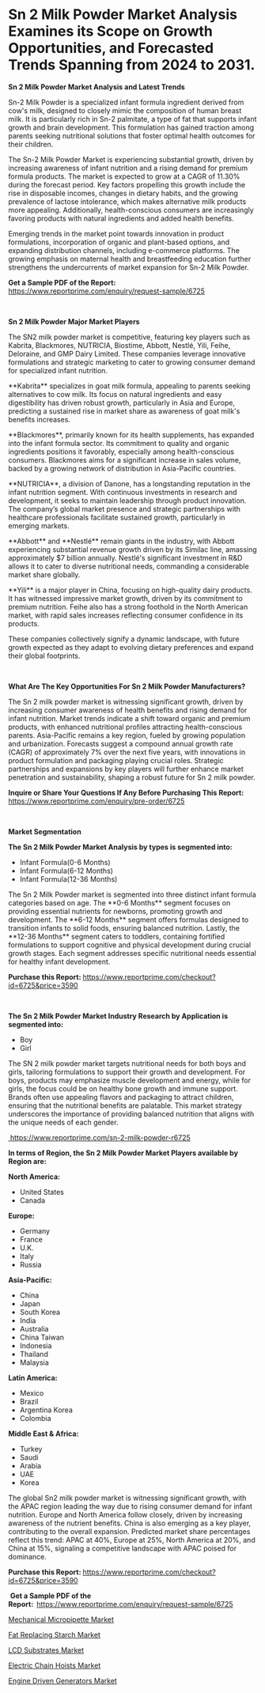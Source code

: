 <p><h1>Sn 2 Milk Powder Market Analysis Examines its Scope on Growth Opportunities, and Forecasted Trends Spanning from 2024 to 2031.</h1></p><p><strong>Sn 2 Milk Powder Market Analysis and Latest Trends</strong></p>
<p><p>Sn-2 Milk Powder is a specialized infant formula ingredient derived from cow's milk, designed to closely mimic the composition of human breast milk. It is particularly rich in Sn-2 palmitate, a type of fat that supports infant growth and brain development. This formulation has gained traction among parents seeking nutritional solutions that foster optimal health outcomes for their children.</p><p>The Sn-2 Milk Powder Market is experiencing substantial growth, driven by increasing awareness of infant nutrition and a rising demand for premium formula products. The market is expected to grow at a CAGR of 11.30% during the forecast period. Key factors propelling this growth include the rise in disposable incomes, changes in dietary habits, and the growing prevalence of lactose intolerance, which makes alternative milk products more appealing. Additionally, health-conscious consumers are increasingly favoring products with natural ingredients and added health benefits.</p><p>Emerging trends in the market point towards innovation in product formulations, incorporation of organic and plant-based options, and expanding distribution channels, including e-commerce platforms. The growing emphasis on maternal health and breastfeeding education further strengthens the undercurrents of market expansion for Sn-2 Milk Powder.</p></p>
<p><strong>Get a Sample PDF of the Report:&nbsp;</strong> <a href="https://www.reportprime.com/enquiry/request-sample/6725">https://www.reportprime.com/enquiry/request-sample/6725</a></p>
<p>&nbsp;</p>
<p><strong>Sn 2 Milk Powder Major Market Players</strong></p>
<p><p>The SN2 milk powder market is competitive, featuring key players such as Kabrita, Blackmores, NUTRICIA, Biostime, Abbott, Nestlé, Yili, Feihe, Deloraine, and GMP Dairy Limited. These companies leverage innovative formulations and strategic marketing to cater to growing consumer demand for specialized infant nutrition.</p><p>**Kabrita** specializes in goat milk formula, appealing to parents seeking alternatives to cow milk. Its focus on natural ingredients and easy digestibility has driven robust growth, particularly in Asia and Europe, predicting a sustained rise in market share as awareness of goat milk's benefits increases.</p><p>**Blackmores**, primarily known for its health supplements, has expanded into the infant formula sector. Its commitment to quality and organic ingredients positions it favorably, especially among health-conscious consumers. Blackmores aims for a significant increase in sales volume, backed by a growing network of distribution in Asia-Pacific countries.</p><p>**NUTRICIA**, a division of Danone, has a longstanding reputation in the infant nutrition segment. With continuous investments in research and development, it seeks to maintain leadership through product innovation. The company’s global market presence and strategic partnerships with healthcare professionals facilitate sustained growth, particularly in emerging markets.</p><p>**Abbott** and **Nestlé** remain giants in the industry, with Abbott experiencing substantial revenue growth driven by its Similac line, amassing approximately $7 billion annually. Nestlé's significant investment in R&D allows it to cater to diverse nutritional needs, commanding a considerable market share globally.</p><p>**Yili** is a major player in China, focusing on high-quality dairy products. It has witnessed impressive market growth, driven by its commitment to premium nutrition. Feihe also has a strong foothold in the North American market, with rapid sales increases reflecting consumer confidence in its products.</p><p>These companies collectively signify a dynamic landscape, with future growth expected as they adapt to evolving dietary preferences and expand their global footprints.</p></p>
<p>&nbsp;</p>
<p><strong>What Are The Key Opportunities For Sn 2 Milk Powder Manufacturers?</strong></p>
<p><p>The Sn 2 milk powder market is witnessing significant growth, driven by increasing consumer awareness of health benefits and rising demand for infant nutrition. Market trends indicate a shift toward organic and premium products, with enhanced nutritional profiles attracting health-conscious parents. Asia-Pacific remains a key region, fueled by growing population and urbanization. Forecasts suggest a compound annual growth rate (CAGR) of approximately 7% over the next five years, with innovations in product formulation and packaging playing crucial roles. Strategic partnerships and expansions by key players will further enhance market penetration and sustainability, shaping a robust future for Sn 2 milk powder.</p></p>
<p><strong>Inquire or Share Your Questions If Any Before Purchasing This Report:</strong> <a href="https://www.reportprime.com/enquiry/pre-order/6725">https://www.reportprime.com/enquiry/pre-order/6725</a></p>
<p>&nbsp;</p>
<p><strong>Market Segmentation</strong></p>
<p><strong>The Sn 2 Milk Powder Market Analysis by types is segmented into:</strong></p>
<p><ul><li>Infant Formula(0-6 Months)</li><li>Infant Formula(6-12 Months)</li><li>Infant Formula(12-36 Months)</li></ul></p>
<p><p>The Sn 2 Milk Powder market is segmented into three distinct infant formula categories based on age. The **0-6 Months** segment focuses on providing essential nutrients for newborns, promoting growth and development. The **6-12 Months** segment offers formulas designed to transition infants to solid foods, ensuring balanced nutrition. Lastly, the **12-36 Months** segment caters to toddlers, containing fortified formulations to support cognitive and physical development during crucial growth stages. Each segment addresses specific nutritional needs essential for healthy infant development.</p></p>
<p><strong>Purchase this Report:&nbsp;</strong><a href="https://www.reportprime.com/checkout?id=6725&price=3590">https://www.reportprime.com/checkout?id=6725&price=3590</a></p>
<p>&nbsp;</p>
<p><strong>The Sn 2 Milk Powder Market Industry Research by Application is segmented into:</strong></p>
<p><ul><li>Boy</li><li>Girl</li></ul></p>
<p><p>The SN 2 milk powder market targets nutritional needs for both boys and girls, tailoring formulations to support their growth and development. For boys, products may emphasize muscle development and energy, while for girls, the focus could be on healthy bone growth and immune support. Brands often use appealing flavors and packaging to attract children, ensuring that the nutritional benefits are palatable. This market strategy underscores the importance of providing balanced nutrition that aligns with the unique needs of each gender.</p></p>
<p><a href="https://www.reportprime.com/sn-2-milk-powder-r6725">&nbsp;https://www.reportprime.com/sn-2-milk-powder-r6725</a></p>
<p><strong>In terms of Region, the Sn 2 Milk Powder Market Players available by Region are:</strong></p>
<p>
    <p> <strong> North America: </strong>
        <ul>
            <li>United States</li>
            <li>Canada</li>
        </ul>
        </p> 
    <p> <strong> Europe: </strong>
        <ul>
            <li>Germany</li>
            <li>France</li>
            <li>U.K.</li>
            <li>Italy</li>
            <li>Russia</li>
        </ul>
        </p> 
    <p> <strong> Asia-Pacific: </strong>
        <ul>
            <li>China</li>
            <li>Japan</li>
            <li>South Korea</li>
            <li>India</li>
            <li>Australia</li>
            <li>China Taiwan</li>
            <li>Indonesia</li>
            <li>Thailand</li>
            <li>Malaysia</li>
        </ul>
        </p> 
    <p> <strong> Latin America: </strong>
        <ul>
            <li>Mexico</li>
            <li>Brazil</li>
            <li>Argentina Korea</li>
            <li>Colombia</li>
        </ul>
        </p> 
    <p> <strong> Middle East & Africa: </strong>
        <ul>
            <li>Turkey</li>
            <li>Saudi</li>
            <li>Arabia</li>
            <li>UAE</li>
            <li>Korea</li>
        </ul>
    </p>
    </p>
<p><p>The global Sn2 milk powder market is witnessing significant growth, with the APAC region leading the way due to rising consumer demand for infant nutrition. Europe and North America follow closely, driven by increasing awareness of the nutrient benefits. China is also emerging as a key player, contributing to the overall expansion. Predicted market share percentages reflect this trend: APAC at 40%, Europe at 25%, North America at 20%, and China at 15%, signaling a competitive landscape with APAC poised for dominance.</p></p>
<p><strong>Purchase this Report: </strong><a href="https://www.reportprime.com/checkout?id=6725&price=3590">https://www.reportprime.com/checkout?id=6725&price=3590</a></p>
<p>&nbsp;<strong>Get a Sample PDF of the Report:&nbsp;&nbsp;</strong><a href="https://www.reportprime.com/enquiry/request-sample/6725">https://www.reportprime.com/enquiry/request-sample/6725</a></p>
<p><strong></strong></p>
<p><p><a href="https://www.linkedin.com/pulse/market-dynamics-future-trends-global-mechanical-micropipette-czype?trackingId=QU4mFUQvTnW7viQ1vxLF1A%3D%3D">Mechanical Micropipette Market</a></p><p><a href="https://github.com/yoshih12/Market-Research-Report-List-4/blob/main/fat-replacing-starch-market.md">Fat Replacing Starch Market</a></p><p><a href="https://issuu.com/reportprime-2/docs/lcd-substrates-market-size-2030.ppt_422332d8b6fa64">LCD Substrates Market</a></p><p><a href="https://medium.com/@ashrafarfi4_21087/driving-factors-behind-the-electric-chain-hoists-market-trends-applications-and-regional-market-5183d2645a75">Electric Chain Hoists Market</a></p><p><a href="https://medium.com/@ashrafarfi4_21087/engine-driven-generators-market-share-size-trends-industry-analysis-report-by-application-c23cacaf112b">Engine Driven Generators Market</a></p></p>